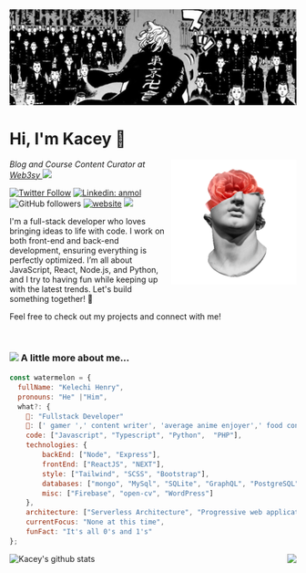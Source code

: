 <div align="center">
  <img  alt="Toman Herobanner"  src="https://github.com/kelech1/kelech1/blob/main/Banner.jpg">
</div>

# Hi, I'm Kacey 👋 &nbsp;
<img align="right" width="220" src="https://github.com/kelech1/kelech1/blob/main/davidxflower.gif" alt="gif by https://giphy.com/channel/Hjarnfonden"/>
<p><em>Blog and Course Content Curator at <a href="https://www.web3sy.com/">Web3sy
</a><img src="https://media.giphy.com/media/WUlplcMpOCEmTGBtBW/giphy.gif" width="30"> 
</em></p>

[![Twitter Follow](https://img.shields.io/twitter/follow/0xkacey?label=Follow)](https://twitter.com/intent/follow?screen_name=0xkacey)
[![Linkedin: anmol](https://img.shields.io/badge/-Kacey-blue?style=flat-square&logo=Linkedin&logoColor=white&link=https://www.linkedin.com/in/kelechi-henry/)](https://www.linkedin.com/in/kelechi-henry/)
![GitHub followers](https://img.shields.io/github/followers/kelech1?label=Follow&style=social)
[![website](https://img.shields.io/badge/Website-46a2f1.svg?&style=flat-square&logo=Google-Chrome&logoColor=white&link=https://watermxlon.vercel.app/)](https://watermxlon.vercel.app/)
![](https://visitor-badge.glitch.me/badge?page_id=kelech1.kelech1)

I'm a full-stack developer who loves bringing ideas to life with code. I work on both front-end and back-end development, ensuring everything is perfectly optimized. I’m all about JavaScript, React, Node.js, and Python, and I try to having fun while keeping up with the latest trends. Let's build something together! 🚀

Feel free to check out my projects and connect with me!

&nbsp;

### <img src="https://media.giphy.com/media/VgCDAzcKvsR6OM0uWg/giphy.gif" width="50"> A little more about me... 

```javascript
const watermelon = {
  fullName: "Kelechi Henry",
  pronouns: "He" |"Him",
  what?: {
    🔆: "Fullstack Developer"
    🌙: [' gamer ',' content writer', 'average anime enjoyer',' food connoisseur'],
    code: ["Javascript", "Typescript", "Python",  "PHP"],
    technologies: {
        backEnd: ["Node", "Express"],
        frontEnd: ["ReactJS", "NEXT"],
        style: ["Tailwind", "SCSS", "Bootstrap"],
        databases: ["mongo", "MySql", "SQLite", "GraphQL", "PostgreSQL"],
        misc: ["Firebase", "open-cv", "WordPress"]
    },
    architecture: ["Serverless Architecture", "Progressive web applications", "Single page applications"],
    currentFocus: "None at this time",
    funFact: "It's all 0's and 1's"
};
```




<div align="center">
 

<a href="https://github.com/Kelech1">
 <img align="left" src="https://github-readme-stats.vercel.app/api?username=Kelech1&show_icons=true&theme=vision-friendly-dark&count_private=true&line_height=25" alt="Kacey's github stats"/>
  <img align="right" src="https://github-readme-streak-stats.herokuapp.com/?user=Kelech1&theme=burnt-neon&count_private=true&bg_color=0d1116&title_color=ce09ec&text_color=a4aacb&icon_color=007ec6"/>
</a>




</div>

  



